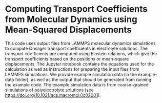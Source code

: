 # Computing Transport Coefficients from Molecular Dynamics using Mean-Squared Displacements

This code uses output files from LAMMPS molecular dynamics simulations to compute Onsager transport coefficients in electrolyte solutions. The transport coefficients are computed using Einstein relations, which give the transport coefficients based on the positions or mean-square displacements. The Jupyter notebook contains the equations used for the calculation as well as instructions for preparing the input files from LAMMPS simulations. We provide example simulation data (in the example-data folder), as well as the output that should be generated from running the example code. The example simulation data is from coarse-grained simulations of polyelectrolyte solutions (see https://doi.org/10.1021/acs.macromol.0c02001).

